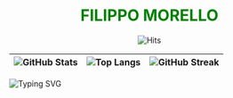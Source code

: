 <div align="center">
  <h1 id="title" style="color: green; animation: blink 1s infinite alternate;">FILIPPO MORELLO</h1>
  <img src="https://hits.seeyoufarm.com/api/count/incr/badge.svg?url=github.com/Il-Moro&count_bg=%2379C83D&title_bg=%23555555&icon=github.svg&icon_color=%23E7E7E7&title=visits&edge_flat=false" alt="Hits">
</div>



| ![GitHub Stats](https://github-readme-stats.vercel.app/api?username=Il-Moro&show_icons=true&theme=radical) | ![Top Langs](https://github-readme-stats.vercel.app/api/top-langs/?username=Il-Moro&layout=compact&theme=radical) | ![GitHub Streak](https://github-readme-streak-stats.herokuapp.com/?user=Il-moro&theme=radical) |
| --- | --- | --- |


![Typing SVG](https://readme-typing-svg.demolab.com?font=Courier&size=22&color=14F005&center=true&vCenter=true&width=500&height=70&lines=Down+to+the+rabbit+HOLE...)
